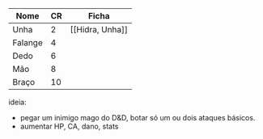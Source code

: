 | Nome    | CR  | Ficha           |
| ------- | --- | --------------- |
| Unha    | 2   | [[Hidra, Unha]] | 
| Falange | 4   |                 |
| Dedo    | 6   |                 |
| Mão     | 8   |                 |
| Braço   | 10  |                 |



ideia:
- pegar um inimigo mago do D&D, botar só um ou dois ataques básicos.
- aumentar HP, CA, dano, stats